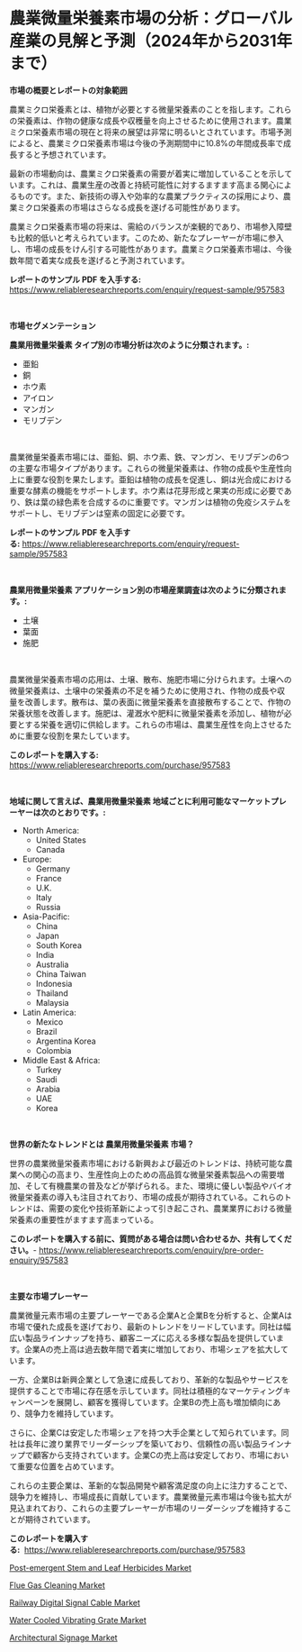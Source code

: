 <p><h1>農業微量栄養素市場の分析：グローバル産業の見解と予測（2024年から2031年まで）</h1></p><p><strong>市場の概要とレポートの対象範囲</strong></p>
<p><p>農業ミクロ栄養素とは、植物が必要とする微量栄養素のことを指します。これらの栄養素は、作物の健康な成長や収穫量を向上させるために使用されます。農業ミクロ栄養素市場の現在と将来の展望は非常に明るいとされています。市場予測によると、農業ミクロ栄養素市場は今後の予測期間中に10.8%の年間成長率で成長すると予想されています。</p><p>最新の市場動向は、農業ミクロ栄養素の需要が着実に増加していることを示しています。これは、農業生産の改善と持続可能性に対するますます高まる関心によるものです。また、新技術の導入や効率的な農業プラクティスの採用により、農業ミクロ栄養素の市場はさらなる成長を遂げる可能性があります。</p><p>農業ミクロ栄養素市場の将来は、需給のバランスが楽観的であり、市場参入障壁も比較的低いと考えられています。このため、新たなプレーヤーが市場に参入し、市場の成長をけん引する可能性があります。農業ミクロ栄養素市場は、今後数年間で着実な成長を遂げると予測されています。</p></p>
<p><strong>レポートのサンプル PDF を入手する:</strong> <a href="https://www.reliableresearchreports.com/enquiry/request-sample/957583">https://www.reliableresearchreports.com/enquiry/request-sample/957583</a></p>
<p>&nbsp;</p>
<p><strong>市場セグメンテーション</strong></p>
<p><strong>農業用微量栄養素 タイプ別の市場分析は次のように分類されます。:</strong></p>
<p><ul><li>亜鉛</li><li>銅</li><li>ホウ素</li><li>アイロン</li><li>マンガン</li><li>モリブデン</li></ul></p>
<p>&nbsp;</p>
<p><p>農業微量栄養素市場には、亜鉛、銅、ホウ素、鉄、マンガン、モリブデンの6つの主要な市場タイプがあります。これらの微量栄養素は、作物の成長や生産性向上に重要な役割を果たします。亜鉛は植物の成長を促進し、銅は光合成における重要な酵素の機能をサポートします。ホウ素は花芽形成と果実の形成に必要であり、鉄は葉の緑色素を合成するのに重要です。マンガンは植物の免疫システムをサポートし、モリブデンは窒素の固定に必要です。</p></p>
<p><strong>レポートのサンプル PDF を入手する:</strong>&nbsp;<a href="https://www.reliableresearchreports.com/enquiry/request-sample/957583">https://www.reliableresearchreports.com/enquiry/request-sample/957583</a></p>
<p>&nbsp;</p>
<p><strong> 農業用微量栄養素 アプリケーション別の市場産業調査は次のように分類されます。:</strong></p>
<p><ul><li>土壌</li><li>葉面</li><li>施肥</li></ul></p>
<p>&nbsp;</p>
<p><p>農業微量栄養素市場の応用は、土壌、散布、施肥市場に分けられます。土壌への微量栄養素は、土壌中の栄養素の不足を補うために使用され、作物の成長や収量を改善します。散布は、葉の表面に微量栄養素を直接散布することで、作物の栄養状態を改善します。施肥は、灌漑水や肥料に微量栄養素を添加し、植物が必要とする栄養を適切に供給します。これらの市場は、農業生産性を向上させるために重要な役割を果たしています。</p></p>
<p><strong>このレポートを購入する:</strong>&nbsp; <a href="https://www.reliableresearchreports.com/purchase/957583">https://www.reliableresearchreports.com/purchase/957583</a></p>
<p>&nbsp;</p>
<p><strong>地域に関して言えば、農業用微量栄養素 地域ごとに利用可能なマーケットプレーヤーは次のとおりです。:</strong></p>
<p><ul>
    <li>
        North America:
        <ul>
            <li>United States</li>
            <li>Canada</li>
        </ul>
    </li>
    <li>
        Europe:
        <ul>
            <li>Germany</li>
            <li>France</li>
            <li>U.K.</li>
            <li>Italy</li>
            <li>Russia</li>
        </ul>
    </li>
    <li>
        Asia-Pacific:
        <ul>
            <li>China</li>
            <li>Japan</li>
            <li>South Korea</li>
            <li>India</li>
            <li>Australia</li>
            <li>China Taiwan</li>
            <li>Indonesia</li>
            <li>Thailand</li>
            <li>Malaysia</li>
        </ul>
    </li>
    <li>
        Latin America:
        <ul>
            <li>Mexico</li>
            <li>Brazil</li>
            <li>Argentina Korea</li>
            <li>Colombia</li>
        </ul>
    </li>
    <li>
        Middle East & Africa:
        <ul>
            <li>Turkey</li>
            <li>Saudi</li>
            <li>Arabia</li>
            <li>UAE</li>
            <li>Korea</li>
        </ul>
    </li>
    </ul></p>
<p>&nbsp;</p>
<p><strong>世界の新たなトレンドとは 農業用微量栄養素 市場？</strong></p>
<p><p>世界の農業微量栄養素市場における新興および最近のトレンドは、持続可能な農業への関心の高まり、生産性向上のための高品質な微量栄養素製品への需要増加、そして有機農業の普及などが挙げられる。また、環境に優しい製品やバイオ微量栄養素の導入も注目されており、市場の成長が期待されている。これらのトレンドは、需要の変化や技術革新によって引き起こされ、農業業界における微量栄養素の重要性がますます高まっている。</p></p>
<p><strong>このレポートを購入する前に、質問がある場合は問い合わせるか、共有してください。</strong>- <a href="https://www.reliableresearchreports.com/enquiry/pre-order-enquiry/957583">https://www.reliableresearchreports.com/enquiry/pre-order-enquiry/957583</a></p>
<p>&nbsp;</p>
<p><strong>主要な市場プレーヤー</strong></p>
<p><p>農業微量元素市場の主要プレーヤーである企業Aと企業Bを分析すると、企業Aは市場で優れた成長を遂げており、最新のトレンドをリードしています。同社は幅広い製品ラインナップを持ち、顧客ニーズに応える多様な製品を提供しています。企業Aの売上高は過去数年間で着実に増加しており、市場シェアを拡大しています。</p><p>一方、企業Bは新興企業として急速に成長しており、革新的な製品やサービスを提供することで市場に存在感を示しています。同社は積極的なマーケティングキャンペーンを展開し、顧客を獲得しています。企業Bの売上高も増加傾向にあり、競争力を維持しています。</p><p>さらに、企業Cは安定した市場シェアを持つ大手企業として知られています。同社は長年に渡り業界でリーダーシップを築いており、信頼性の高い製品ラインナップで顧客から支持されています。企業Cの売上高は安定しており、市場において重要な位置を占めています。</p><p>これらの主要企業は、革新的な製品開発や顧客満足度の向上に注力することで、競争力を維持し、市場成長に貢献しています。農業微量元素市場は今後も拡大が見込まれており、これらの主要プレーヤーが市場のリーダーシップを維持することが期待されています。</p></p>
<p><strong>このレポートを購入する:</strong>&nbsp;&nbsp;<a href="https://www.reliableresearchreports.com/purchase/957583">https://www.reliableresearchreports.com/purchase/957583</a></p>
<p><p><a href="https://view.publitas.com/reportprime-1/post-emergent-stem-and-leaf-herbicides-market-offers-provide-insightful-data-for-the-time-period-from-2024-to-2031-and-also-provide-analysis-based-on-application-type-and-region/">Post-emergent Stem and Leaf Herbicides Market</a></p><p><a href="https://spotless-saver-8fd.notion.site/Flue-Gas-Cleaning-Market-Research-Report-Unlocks-Analysis-on-the-Market-Financial-Status-Market-Siz-3578ad10586a487280abc137adbd1846">Flue Gas Cleaning Market</a></p><p><a href="https://view.publitas.com/reportprime-1/global-railway-digital-signal-cable-market-by-types-applications-and-major-players-with-regional-growth-rate-analysis-and-development-situation-from-2024-to-2031/">Railway Digital Signal Cable Market</a></p><p><a href="https://cautious-neon-760.notion.site/Global-Water-Cooled-Vibrating-Grate-Market-by-Types-Applications-and-Major-Players-with-Regional--3484eb63f65b433e8944b79ce6d676a0">Water Cooled Vibrating Grate Market</a></p><p><a href="https://github.com/Sherrillcrooksxa8i18ucf2m/Market-Research-Report-List-1/blob/main/architectural-signage-market.md">Architectural Signage Market</a></p></p>
